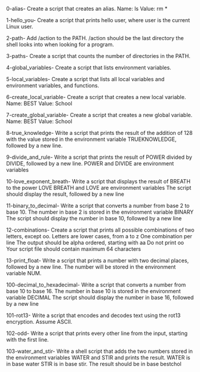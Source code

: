 0-alias- Create a script that creates an alias. Name: ls Value: rm *

1-hello_you- Create a script that prints hello user, where user is the current Linux user.

2-path- Add /action to the PATH. /action should be the last directory the shell looks into when looking for a program.

3-paths- Create a script that counts the number of directories in the PATH.

4-global_variables- Create a script that lists environment variables.

5-local_variables- Create a script that lists all local variables and environment variables, and functions.

6-create_local_variable- Create a script that creates a new local variable. Name: BEST Value: School

7-create_global_variable- Create a script that creates a new global variable. Name: BEST Value: School

8-true_knowledge- Write a script that prints the result of the addition of 128 with the value stored in the environment variable TRUEKNOWLEDGE, followed by a new line.

9-divide_and_rule- Write a script that prints the result of POWER divided by DIVIDE, followed by a new line. POWER and DIVIDE are environment variables

10-love_exponent_breath- Write a script that displays the result of BREATH to the power LOVE BREATH and LOVE are environment variables The script should display the result, followed by a new line

11-binary_to_decimal- Write a script that converts a number from base 2 to base 10. The number in base 2 is stored in the environment variable BINARY The script should display the number in base 10, followed by a new line

12-combinations- Create a script that prints all possible combinations of two letters, except oo. Letters are lower cases, from a to z One combination per line
The output should be alpha ordered, starting with aa Do not print oo Your script file should contain maximum 64 characters

13-print_float- Write a script that prints a number with two decimal places, followed by a new line. The number will be stored in the environment variable NUM.

100-decimal_to_hexadecimal- Write a script that converts a number from base 10 to base 16. The number in base 10 is stored in the environment variable DECIMAL The script should display the number in base 16, followed by a new line

101-rot13- Write a script that encodes and decodes text using the rot13 encryption. Assume ASCII.

102-odd- Write a script that prints every other line from the input, starting with the first line.

103-water_and_stir- Write a shell script that adds the two numbers stored in the environment variables WATER and STIR and prints the result. WATER is in base water STIR is in base stir. The result should be in base bestchol
